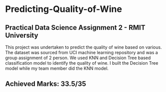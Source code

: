 # Predicting-Quality-of-Wine
## Practical Data Science Assignment 2 - RMIT University

This project was undertaken to predict the quality of wine based on various. The dataset was sourced from UCI machine learning repository and was a group assignment of 2 person. We used KNN and Decision Tree based classification model to identify the quality of wine. I built the Decision Tree model while my team member did the KNN model.

## Achieved Marks: 33.5/35
